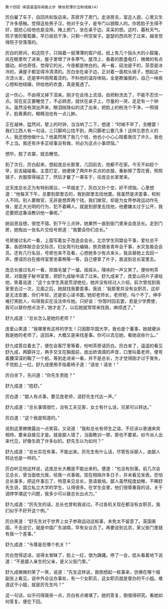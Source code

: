     第十四回 绮语道温存闻香止步 晚妆悲薄价泣粉成痕(4) 

   厉白雇了车子，自回共和饭店来。茶房开了房门。走进房去，室迩人遐，心里又生了许多感触。觉得这些男子汉，他对于女子，是专门以貌取人的。你若脸子生得不好，就挖心给他也是没用。掩上房门，坐在桌于边，呆呆的想。这时，暮秋天气，院子里的葡萄藤，早已收拾干净，只剩一所空架子。瑟瑟的西风吹了过来，越发觉得院子空落落的。

   厉白的房间，和这院子，只隔着一层薄薄的窗户纸，纸上有几个指头大的小窟窿，风在眼里吹了进来，屋子里增了许多寒气。屋顶上，悬着的那盏电灯，微微的有点摆动。却也奇怪，觉得它的光，今夜都是惨白的。再一看，砚池是干的，茶壶是冰冷的，满屋子都显得冷清清的。厉白坐在桌子边，正对着一面梳头镜子，想起这一次烫火发，还是李吟雨帮着烫的。不料他的温存体贴，全是欺骗我的，自己一味疾心想和他结婚，供给他的衣食，真是冤透了。

   这一伤心，不由得又掉下泪来。刚才在会场上流泪，伯把粉洗去了，不能不忍住一点。现在反正要睡觉了，不必顾虑，就伏在桌子上，尽量的一哭，足足有一个钟头。虽然没有哭出声来，眼泪抛珠似的流了出来，把脸上的粉洗个干净，一照镜子，脸黄黄的，眼睛泡也有一点儿肿。

   正在凝神，猛然间，壁上的时钟，当当响了二下，想道：“时候不早了，去睡罢！我们江西人有一句话，三只脚鸡公找不到，两只脚老公要几多！这样忘恩负义的人，我还想他做什么？他虽然用了我几个钱，他也小小心心陪着我住了许久，我也不上当。我还有许多正经事没有做，何必为这点小事烦恼。”

   想毕，脱了衣裳，就去睡觉。

   到了次日，厉白起来，想起庞总长那里，几回前去，他都不在家。今天不如趁个早，前去碰碰看。主意打定，她便换了两件朴实点的衣服，重新擦了雪花膏，照照镜子，衣服穿得端正了，然后才雇了一乘车于，往庞总长家里来。

   这天庞总长正为有特别阁议，一早就走了，厉白又扑个空，好不烦恼。心里想道：“他每天下午，总要到部里去的，我到部里去找他罢。我虽然是求差事，和别人不同。别人要做官，无非是想弄两个钱，我们做官，却是为女界参政运动作先锋，是正大光明的行为，犯不着瞒人。就是到部里去找他，他要嫌太过于公开，我还要把这番话教训他一番呢。”

   她自思自想，很觉不错。到下午三点钟，她果然一直到衙门里来会庞总长。走到门房，她掏出一张名片交给号房道：“我要会你们总长。”

   号房接过名片一看，上面写着女子改造会会长，北京学生同盟会干事，爱社总干事，各团体联合会交际员，妇女周刊社编辑，旅京赣省青年会干事，水灾急赈会会员。还有几行名目，号房也来不及看，心想她多少有点来头，我且替她上去回一声。便请厉白在接待室里坐着稍等一等，自己便拿了片子，直送到总长室里去。

   庞总长接过名片一看，把眉毛皱了一皱。摇摇头，噗哧的一声又笑了。便吩咐茶房，对面屋子秘书室里，把舒九成秘书请了过来。舒九成来了，庞爱山将片子递给他，笑着说道：“这个女学生真是荒谬绝伦。她并没有经过人介绍，前次曾找到我家里去过一次，见面之后，她就找我要差事。我说：‘我那里并没有女职员，这却是无法安置，你们年轻，还是安心读书罢。’她却老师长，老师短，叫个不了。伸手难打笑脸人，叫得我实在没法申斥她。只好说：‘你暂时回去罢，若是少学费使，我可以替你想点法子。’她才走了。以后她就常常来找我，麻烦透了。”

   舒九成道：“总长怎么是她的老师？”

   庞爱山笑道：“我哪里有这样的学生！只因那华国大学，我也是个董事，她就硬派我是她的老师了。这回来，大概又是来找差事。你可以去见她，看她说些什么。”

   舒九成答应着去了，便在会客厅里等着，吩咐茶房请厉白。厉白来了，遥遥的看见舒九成，两脚并立，两手交叉在胸面前，放出娇滴滴的声音，口里叫着老师，便弯着腰深深的鞠了一个躬。等到走进来一看，并不是总长，方才觉得刚才过于冒失，不觉脸上一红。舒九成便用手指着椅子道：“请坐！请坐！”

   厉白坐下，先问道：“你先生贵姓？”

   舒九成道：“姓舒。”

   厉白道：“鄙人有点事，要见庞老师，请舒先生代达一声。”

   舒九成道：“总长事情很忙，没有工夫见客，女士有什么话，兄弟可以转达。”

   厉白道：“这个我是知道的。”

   说到这里微微露出一点笑容。又说道：“我和总长有师生之谊，不应该以普通来宾相待，要亲自接见才是。就是鄙人错了，当面教训一顿，那也不要紧。如今派人出来代见，好像生疏了许多似的。舒先生以为如何？”

   舒九成道：“总长实在有事，不能出来。厉先生有什么话，尽管告诉鄙人，由鄙人转达也是一样的。”

   厉白听见他这样说，这庞总长大概是不能出来的。便道：“也没有别事。前几次会见总长，曾当面依允我，给我一点事做。现在相隔许多日子，并未看见发表。恐怕总长事多，把这件事忘了，特意来见总长，恳请栽培。鄙人虽然程度幼稚，不瞒舒先生说，国立私立大学的学生，认得很多。在学生会里，他们很尊重我的话，关于调停学潮这个问题，我多少可以替总长出点力。”

   舒九成道：“厉先生的话，总长也曾和我说过。不过各机关现在都没有女职员，我们似乎不好开这个例。”

   厉白笑道：“舒先生对于世界上女子参政运动这桩事，未免太不留意了。英国美国，不去说它，就是中国广东湖南，早有女议员了。再要说到北京，家父衙门里就有我一个差事。”

   舒九成道：“令尊是在哪个机关？”

   厉白觉得这话，说得太冒昧了，脸上一红，很为踌躇。停了一会，低头看着地下说道：“不是鄙人亲生的父亲，是义父衙门里。”

   舒九成微微的笑了一笑，说道：“先生这样说，我倒想起一桩事来，仿佛在哪个报副张上看见，说中外会议办事处，有一个女职员，这女职员就是督办的干小姐。难道这干小姐，就是厉先生吗？”

   这一句话，似乎问得唐突一点，厉白有点难堪了。她的答复，倒值得研究。看她如何答复。便在下回。


